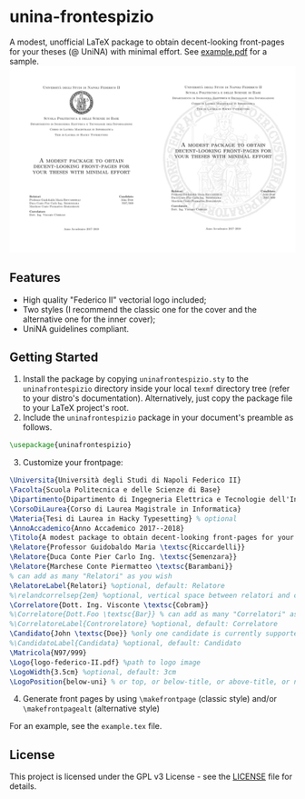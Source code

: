 # unina-frontespizio
A modest, unofficial LaTeX package to obtain decent-looking front-pages for your theses (@ UniNA) with minimal effort.
See [example.pdf](example.pdf) for a sample.
![Screenshot](screen.png)

## Features

* High quality "Federico II" vectorial logo included;
* Two styles (I recommend the classic one for the cover and the alternative one for the inner cover);
* UniNA guidelines compliant.

## Getting Started

1. Install the package by copying `uninafrontespizio.sty` to the `uninafrontespizio` directory inside your local `texmf`
directory tree (refer to your distro's documentation). Alternatively, just copy the package file to your LaTeX project's root.
2. Include the `uninafrontespizio` package in your document's preamble as follows.
``` latex
\usepackage{uninafrontespizio}
```
3. Customize your frontpage:
``` latex
\Universita{Università degli Studi di Napoli Federico II}
\Facolta{Scuola Politecnica e delle Scienze di Base}
\Dipartimento{Dipartimento di Ingegneria Elettrica e Tecnologie dell'Informazione}
\CorsoDiLaurea{Corso di Laurea Magistrale in Informatica}
\Materia{Tesi di Laurea in Hacky Typesetting} % optional
\AnnoAccademico{Anno Accademico 2017--2018}
\Titolo{A modest package to obtain decent-looking front-pages for your theses with minimal effort}
\Relatore{Professor Guidobaldo Maria \textsc{Riccardelli}}
\Relatore{Duca Conte Pier Carlo Ing. \textsc{Semenzara}}
\Relatore{Marchese Conte Piermatteo \textsc{Barambani}}
% can add as many "Relatori" as you wish
\RelatoreLabel{Relatori} %optional, default: Relatore
%\relandcorrelsep{2em} %optional, vertical space between relatori and correlatori default: 1.5ex
\Correlatore{Dott. Ing. Visconte \textsc{Cobram}}
%\Correlatore{Dott.Foo \textsc{Bar}} % can add as many "Correlatori" as you wish
%\CorrelatoreLabel{Controrelatore} %optional, default: Correlatore
\Candidato{John \textsc{Doe}} %only one candidate is currently supported
%\CandidatoLabel{Candidata} %optional, default: Candidato
\Matricola{N97/999}
\Logo{logo-federico-II.pdf} %path to logo image
\LogoWidth{3.5cm} %optional, default: 3cm
\LogoPosition{below-uni} % or top, or below-title, or above-title, or no-logo
```
4. Generate front pages by using `\makefrontpage` (classic style) and/or `\makefrontpagealt` (alternative style)

For an example, see the `example.tex` file.

## License

This project is licensed under the GPL v3 License - see the [LICENSE](LICENSE) file for details.

